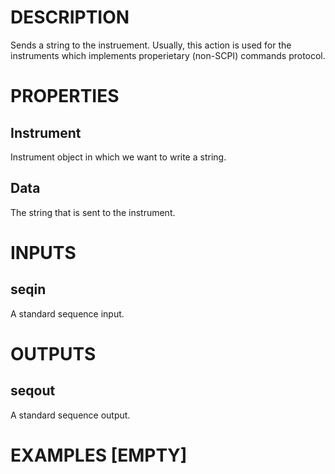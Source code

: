 # DESCRIPTION

Sends a string to the instruement. Usually, this action is used for the instruments which implements properietary (non-SCPI) commands protocol.

# PROPERTIES

## Instrument

Instrument object in which we want to write a string.

## Data

The string that is sent to the instrument.

# INPUTS

## seqin

A standard sequence input.

# OUTPUTS

## seqout

A standard sequence output.

# EXAMPLES [EMPTY]
